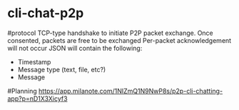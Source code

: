 # cli-chat-p2p

#protocol
TCP-type handshake to initiate P2P packet exchange.
Once consented, packets are free to be exchanged
Per-packet acknowledgement will not occur
JSON will contain the following:
- Timestamp
- Message type (text, file, etc?)
- Message

#Planning
https://app.milanote.com/1NIZmQ1N9NwP8s/p2p-cli-chatting-app?p=nD1X3Xicyf3

